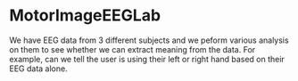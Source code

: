 # MotorImageEEGLab
 We have EEG data from 3 different subjects and we peform various analysis on them to see whether we can extract meaning from the data. For example, can we tell the user is using their left or right hand based on their EEG data alone.
